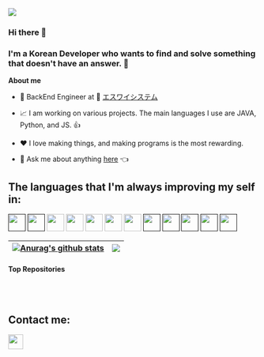 <!-- <p align="center"><a href="https://anuraghazra.github.io"><img width="80%" src="./assets/gh-readme-header.png" /></a></p> -->
<img src="https://capsule-render.vercel.app/api?type=waving&color=timeGradient&height=300&section=header&text=Welcome!!&fontSize=90&desc=Donghyub's Github" />
<br />

### Hi there 👋
### I'm a Korean Developer who wants to find and solve something that doesn't have an answer. 🤠

**About me**

- 💼 BackEnd Engineer at 🌆 [エスワイシステム](http://www.sysystem.co.jp/) 

- 📈 I am working on various projects. The main languages I use are JAVA, Python, and JS. 👍

- ❤️ I love making things, and making programs is the most rewarding.

- 💬 Ask me about anything [here](https://github.com/go05117/go05117/issues) 👈

## The languages that I'm always improving my self in:

<a href=""><img height= "35" src= "https://img.shields.io/badge/JAVA-007396?style=flat-square&logo=JAVA&logoColor=white"></a>
<a href=""><img height= "35" src= "https://img.shields.io/badge/Python-3776AB?style=flat-square&logo=Python&logoColor=white"></a>
<a href="https://developer.mozilla.org/docs/Web/HTML"><img height= "35" src= "https://img.shields.io/badge/HTML5-E34F26?style=flat-square&logo=html5&logoColor=white"></a>
<a href="https://developer.mozilla.org/docs/Web/CSS"><img height= "35" src= "https://img.shields.io/badge/CSS3-1572B6?style=flat-square&logo=css3&logoColor=white"></a>
<a href="https://www.javascript.com/" target="_blank"><img height= "35" src= "https://img.shields.io/badge/JavaScript-black?style=flat-square&logo=javascript&logoColor=F7DF1E"></a>
<a href="https://nodejs.org/en/"><img height= "35" src= "https://img.shields.io/badge/Node.js-339933?style=flat-square&logo=nodedotjs&logoColor=white"></a>
<a href="https://git-scm.com/"><img height= "35" src= "https://img.shields.io/badge/Git-F05032?style=flat-square&logo=git&logoColor=white"></a>
<a href=""><img height= "35" src= "https://img.shields.io/badge/AWS-232F3E?style=flat-square&logo=AWS&logoColor=white"></a>
<a href=""><img height= "35" src= "https://img.shields.io/badge/Android-3DDC84?style=flat-square&logo=Android&logoColor=white"></a>
<a href=""><img height= "35" src= "https://img.shields.io/badge/MySQL-4479A1?style=flat-square&logo=MySQL&logoColor=white"></a>
<a href=""><img height= "35" src= "https://img.shields.io/badge/Arduino-00979D?style=flat-square&logo=Arduino&logoColor=white"></a>
<a href=""><img height= "35" src= "https://img.shields.io/badge/MongoDB-47A248?style=flat-square&logo=MongoDB&logoColor=white"></a>


| <a href="https://github.com/go05117/github-readme-stats"><img align="center" src="https://github-readme-stats.vercel.app/api?username=go05117&show_icons=true&include_all_commits=true&theme=buefy&hide_border=true" alt="Anurag's github stats" /></a> | <a href="https://github.com/go05117/github-readme-stats"><img align="center" src="https://github-readme-stats.vercel.app/api/top-langs/?username=go05117&layout=compact&theme=buefy&hide_border=true" /></a> |
| ------------- | ------------- |

<!-- ![Anurag's GitHub stats](https://github-readme-stats.vercel.app/api?username=go05117&show_icons=true&theme=radical)
![Anurag's GitHub stats](https://github-readme-stats.vercel.app/api/top-langs/?username=go05117&show_icons=true&theme=radical) -->

<!-- Top Repositories 설정하는 곳 -->
#### Top Repositories

<!-- <a href="https://github.com/go05117/github-readme-stats">
  <img align="center" src="https://github-readme-stats.vercel.app/api/pin/?username=anuraghazra&repo=github-readme-stats&theme=buefy" />
</a>
<a href="https://github.com/go05117/anuraghazra.github.io">
  <img align="center" src="https://github-readme-stats.vercel.app/api/pin/?username=anuraghazra&repo=anuraghazra.github.io&theme=buefy" />
</a> -->

<br />
<br />

## Contact me:

<a target="_blank" href="mailto:shindonghyub@gmail.com?subject=Hello,%20JB%20"><img height= "30" src="https://img.shields.io/badge/shindonghyub@gmail.com-D14836?style=flat-square&logo=gmail&logoColor=white"></a>

<!-- SNS 설정하는 곳 -->
<!-- <a href="https://twitter.com/anuraghazru">
  <img align="right" alt="Anurag Hazra | Twitter" width="21px" src="https://raw.githubusercontent.com/anuraghazra/anuraghazra/master/assets/twitter.svg" />
</a>
<a href="https://codesandbox.io/u/anuraghazra">
  <img align="right" alt="Anurag Hazra | CodeSandbox" width="20px" src="https://raw.githubusercontent.com/anuraghazra/anuraghazra/master/assets/codesandbox.svg" />
</a> -->


<!--
**go05117/go05117** is a ✨ _special_ ✨ repository because its `README.md` (this file) appears on your GitHub profile.

Here are some ideas to get you started:

- 🔭 I’m currently working on ...
- 🌱 I’m currently learning ...
- 👯 I’m looking to collaborate on ...
- 🤔 I’m looking for help with ...
- 💬 Ask me about ...
- 📫 How to reach me: ...
- 😄 Pronouns: ...
- ⚡ Fun fact: ...
-->
